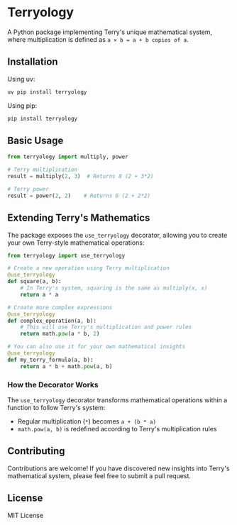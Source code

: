 # Terryology

A Python package implementing Terry's unique mathematical system, where multiplication is defined as `a × b = a + b copies of a`.

## Installation

Using uv:
```bash
uv pip install terryology
```

Using pip:
```bash
pip install terryology
```

## Basic Usage

```python
from terryology import multiply, power

# Terry multiplication
result = multiply(2, 3)  # Returns 8 (2 + 3*2)

# Terry power
result = power(2, 2)    # Returns 6 (2 + 2*2)
```

## Extending Terry's Mathematics

The package exposes the `use_terryology` decorator, allowing you to create your own Terry-style mathematical operations:

```python
from terryology import use_terryology

# Create a new operation using Terry multiplication
@use_terryology
def square(a, b):
    # In Terry's system, squaring is the same as multiply(x, x)
    return a * a

# Create more complex expressions
@use_terryology
def complex_operation(a, b):
    # This will use Terry's multiplication and power rules
    return math.pow(a * b, 2)

# You can also use it for your own mathematical insights
@use_terryology
def my_terry_formula(a, b):
    return a * b + math.pow(a, b)
```

### How the Decorator Works

The `use_terryology` decorator transforms mathematical operations within a function to follow Terry's system:
- Regular multiplication (`*`) becomes `a + (b * a)`
- `math.pow(a, b)` is redefined according to Terry's multiplication rules

## Contributing

Contributions are welcome! If you have discovered new insights into Terry's mathematical system, please feel free to submit a pull request.

## License

MIT License